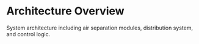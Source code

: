 # Architecture Overview

System architecture including air separation modules, distribution system, and control logic.
